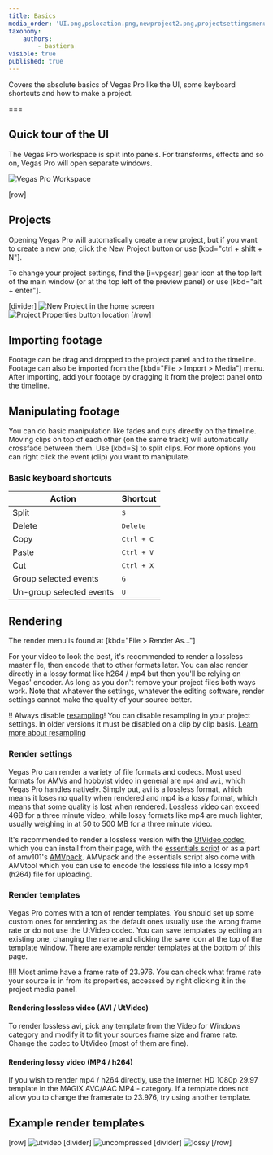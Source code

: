 ```yaml
---
title: Basics
media_order: 'UI.png,pslocation.png,newproject2.png,projectsettingsmenu2.png,event.png,templatesettingsmp4.png,templatesettingsavi.png,rendersettings2.png,rendersettingsavi2.png,uncompressed.png,utvideo.png,lossy.png'
taxonomy:
    authors:
        - bastiera
visible: true
published: true
---
```


Covers the absolute basics of Vegas Pro like the UI, some keyboard shortcuts and how to make a project.

===

## Quick tour of the UI

The Vegas Pro workspace is split into panels. For transforms, effects and so on, Vegas Pro will open separate windows.

![Vegas Pro Workspace](UI.png)

[row]

## Projects

Opening Vegas Pro will automatically create a new project, but if you want to create a new one, click the New Project button or use [kbd="ctrl + shift + N"].

To change your project settings, find the [i=vpgear] gear icon at the top left of the main window (or at the top left of the preview panel) or use [kbd="alt + enter"].

[divider]
![New Project in the home screen](newproject2.png)
![Project Properties button location](pslocation.png)
[/row]

## Importing footage
 
Footage can be drag and dropped to the project panel and to the timeline. Footage can also be imported from the [kbd="File > Import > Media"] menu. After importing, add your footage by dragging it from the project panel onto the timeline.

## Manipulating footage

You can do basic manipulation like fades and cuts directly on the timeline. Moving clips on top of each other (on the same track) will automatically crossfade between them. Use [kbd=S] to split clips. For more options you can right click the event (clip) you want to manipulate.

### Basic keyboard shortcuts 

| Action                   | Shortcut               |
| ------------------------ | ---------------------- |
| Split                    | <kbd>S</kbd>           |
| Delete                   | <kbd>Delete</kbd>      |
| Copy                     | <kbd>Ctrl + C</kbd>    |
| Paste                    | <kbd>Ctrl + V</kbd>    |
| Cut                      | <kbd>Ctrl + X</kbd>    |
| Group selected events    | <kbd>G</kbd>           |
| Un-group selected events | <kbd>U</kbd>           |

## Rendering

The render menu is found at [kbd="File > Render As..."]

For your video to look the best, it's recommended to render a lossless master file, then encode that to other formats later. You can also render directly in a lossy format like h264 / mp4 but then you'll be relying on Vegas' encoder. As long as you don't remove your project files both ways work. Note that whatever the settings, whatever the editing software, render settings cannot make the quality of your source better.

!! Always disable [resampling](/vegas-pro/totaveotk)! You can disable resampling in your project settings. In older versions it must be disabled on a clip by clip basis. [Learn more about resampling](https://amv.tools/vegas-pro/totaveotk)

### Render settings

Vegas Pro can render a variety of file formats and codecs. Most used formats for AMVs and hobbyist video in general are `mp4` and `avi`, which Vegas Pro handles natively. Simply put, avi is a lossless format, which means it loses no quality when rendered and mp4 is a lossy format, which means that some quality is lost when rendered. Lossless video can exceed 4GB for a three minute video, while lossy formats like mp4 are much lighter, usually weighing in at 50 to 500 MB for a three minute video.

It's recommended to render a lossless version with the [UtVideo codec](https://github.com/umezawatakeshi/utvideo/releases), which you can install from their page, with the [essentials script](https://amv.tools/resources/essentials) or as a part of amv101's [AMVpack](https://www.amv101.com/software/amvpack). AMVpack and the essentials script also come with AMVtool which you can use to encode the lossless file into a lossy mp4 (h264) file for uploading.

### Render templates

Vegas Pro comes with a ton of render templates. You should set up some custom ones for rendering as the default ones usually use the wrong frame rate or do not use the UtVideo codec. You can save templates by editing an existing one, changing the name and clicking the save icon at the top of the template window. There are example render templates at the bottom of this page.

!!!! Most anime have a frame rate of 23.976. You can check what frame rate your source is in from its properties, accessed by right clicking it in the project media panel.

#### Rendering lossless video (AVI / UtVideo)

To render lossless avi, pick any template from the Video for Windows category and modify it to fit your sources frame size and frame rate. Change the codec to UtVideo (most of them are fine).

#### Rendering lossy video (MP4 / h264)

If you wish to render mp4 / h264 directly, use the Internet HD 1080p 29.97 template in the MAGIX AVC/AAC MP4 - category. If a template does not allow you to change the framerate to 23.976, try using another template.

## Example render templates

[row]
![utvideo](utvideo.png)
[divider]
![uncompressed](uncompressed.png)
[divider]
![lossy](lossy.png)
[/row]



